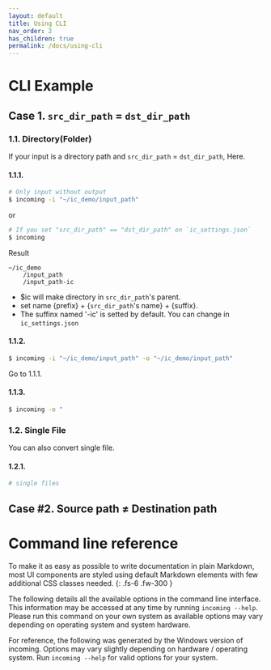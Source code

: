```yaml
---
layout: default
title: Using CLI
nav_order: 2
has_children: true
permalink: /docs/using-cli
---
```


# CLI Example
## Case 1. `src_dir_path` = `dst_dir_path`
### 1.1. Directory(Folder)
If your input is a directory path and `src_dir_path` = `dst_dir_path`, Here.
>
#### 1.1.1. 
```bash
# Only input without output
$ incoming -i "~/ic_demo/input_path"
```
or
```bash
# If you set "src_dir_path" == "dst_dir_path" on `ic_settings.json`
$ incoming
```
Result
```
~/ic_demo
    /input_path
    /input_path-ic
```
- $ic will make directory in `src_dir_path`'s parent.
- set name {prefix} + {`src_dir_path`'s name} + {suffix}. 
- The suffinx named '-ic' is setted by default. You can change in `ic_settings.json`
>
#### 1.1.2.
```bash
$ incoming -i "~/ic_demo/input_path" -o "~/ic_demo/input_path"
```
Go to 1.1.1.
>
#### 1.1.3.
```bash
$ incoming -o "
```
>
### 1.2. Single File
You can also convert single file.
>
#### 1.2.1. 
```bash
# single files
```

## Case #2. Source path ≠ Destination path



# Command line reference

To make it as easy as possible to write documentation in plain Markdown, most UI components are styled using default Markdown elements with few additional CSS classes needed.
{: .fs-6 .fw-300 }

The following details all the available options in the command line interface. This information may be accessed at any time by running `incoming --help`. Please run this command on your own system as available options may vary depending on operating system and system hardware.

For reference, the following was generated by the Windows version of incoming. Options may vary slightly depending on hardware / operating system. Run `incoming --help` for valid options for your system.